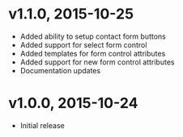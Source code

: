 # v1.1.0, 2015-10-25
* Added ability to setup contact form buttons
* Added support for select form control
* Added templates for form control attributes
* Added support for new form control attributes
* Documentation updates

# v1.0.0, 2015-10-24
* Initial release
